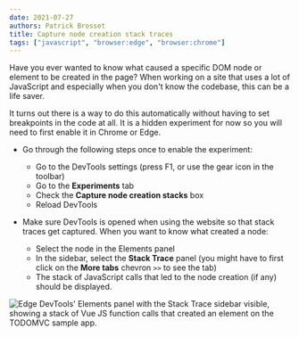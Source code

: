 ```yaml
---
date: 2021-07-27
authors: Patrick Brosset
title: Capture node creation stack traces
tags: ["javascript", "browser:edge", "browser:chrome"]
---
```

Have you ever wanted to know what caused a specific DOM node or element to be created in the page?
When working on a site that uses a lot of JavaScript and especially when you don't know the codebase, this can be a life saver.

It turns out there is a way to do this automatically without having to set breakpoints in the code at all. It is a hidden experiment for now so you will need to first enable it in Chrome or Edge.

* Go through the following steps once to enable the experiment:
  * Go to the DevTools settings (press F1, or use the gear icon in the toolbar)
  * Go to the **Experiments** tab
  * Check the **Capture node creation stacks** box
  * Reload DevTools

* Make sure DevTools is opened when using the website so that stack traces get captured. When you want to know what created a node:
  * Select the node in the Elements panel
  * In the sidebar, select the **Stack Trace** panel (you might have to first click on the **More tabs** chevron `>>` to see the tab)
  * The stack of JavaScript calls that led to the node creation (if any) should be displayed.

![Edge DevTools' Elements panel with the Stack Trace sidebar visible, showing a stack of Vue JS function calls that created an element on the TODOMVC sample app.](../../assets/img/capture-node-creation-stacks.png)
